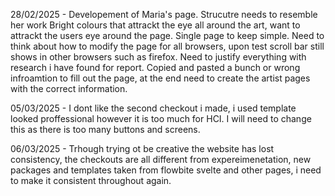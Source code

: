 


28/02/2025 - Developement of Maria's page. Strucutre needs to resemble her work
             Bright colours that attrackt the eye all around the art, want to attrackt the users eye around the page. Single page to keep simple.
             Need to think about how to modify the page for all browsers, upon test scroll bar still shows in other browsers such as firefox.
             Need to justify everything with research i have found for report.
             Copied and pasted a bunch or wrong infroamtion to fill out the page, at the end need to create the artist pages with the correct information.
             
05/03/2025 - I dont like the second checkout i made, i used template looked proffessional however it is too much for HCI.
             I will need to change this as there is too many buttons and screens.

06/03/2025 - Trhough trying ot be creative the website has lost consistency, the checkouts are all different from expereimenetation, new packages and templates taken from flowbite svelte and other pages, i need to make it consistent throughout again.

